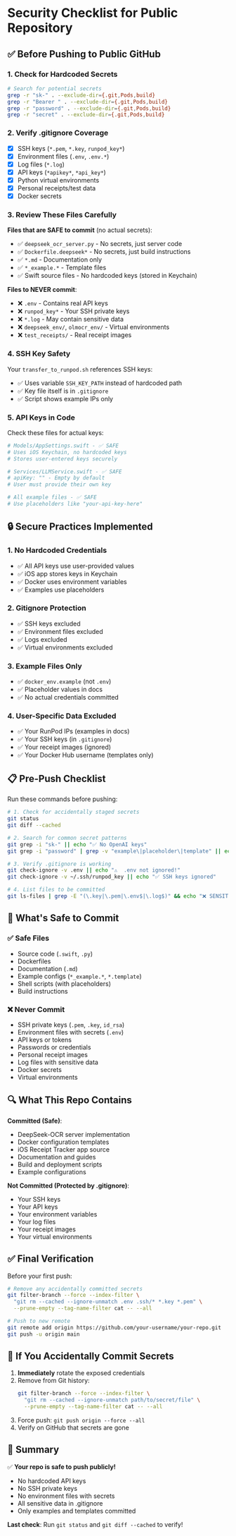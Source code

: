 # Security Checklist for Public Repository

## ✅ Before Pushing to Public GitHub

### 1. Check for Hardcoded Secrets
```bash
# Search for potential secrets
grep -r "sk-" . --exclude-dir={.git,Pods,build}
grep -r "Bearer " . --exclude-dir={.git,Pods,build}
grep -r "password" . --exclude-dir={.git,Pods,build}
grep -r "secret" . --exclude-dir={.git,Pods,build}
```

### 2. Verify .gitignore Coverage
- [x] SSH keys (`*.pem`, `*.key`, `runpod_key*`)
- [x] Environment files (`.env`, `.env.*`)
- [x] Log files (`*.log`)
- [x] API keys (`*apikey*`, `*api_key*`)
- [x] Python virtual environments
- [x] Personal receipts/test data
- [x] Docker secrets

### 3. Review These Files Carefully

**Files that are SAFE to commit** (no actual secrets):
- ✅ `deepseek_ocr_server.py` - No secrets, just server code
- ✅ `Dockerfile.deepseek*` - No secrets, just build instructions
- ✅ `*.md` - Documentation only
- ✅ `*_example.*` - Template files
- ✅ Swift source files - No hardcoded keys (stored in Keychain)

**Files to NEVER commit**:
- ❌ `.env` - Contains real API keys
- ❌ `runpod_key*` - Your SSH private keys
- ❌ `*.log` - May contain sensitive data
- ❌ `deepseek_env/`, `olmocr_env/` - Virtual environments
- ❌ `test_receipts/` - Real receipt images

### 4. SSH Key Safety
Your `transfer_to_runpod.sh` references SSH keys:
- ✅ Uses variable `SSH_KEY_PATH` instead of hardcoded path
- ✅ Key file itself is in `.gitignore`
- ✅ Script shows example IPs only

### 5. API Keys in Code
Check these files for actual keys:
```bash
# Models/AppSettings.swift - ✅ SAFE
# Uses iOS Keychain, no hardcoded keys
# Stores user-entered keys securely

# Services/LLMService.swift - ✅ SAFE
# apiKey: "" - Empty by default
# User must provide their own key

# All example files - ✅ SAFE
# Use placeholders like "your-api-key-here"
```

## 🔒 Secure Practices Implemented

### 1. No Hardcoded Credentials
- ✅ All API keys use user-provided values
- ✅ iOS app stores keys in Keychain
- ✅ Docker uses environment variables
- ✅ Examples use placeholders

### 2. Gitignore Protection
- ✅ SSH keys excluded
- ✅ Environment files excluded
- ✅ Logs excluded
- ✅ Virtual environments excluded

### 3. Example Files Only
- ✅ `docker_env.example` (not `.env`)
- ✅ Placeholder values in docs
- ✅ No actual credentials committed

### 4. User-Specific Data Excluded
- ✅ Your RunPod IPs (examples in docs)
- ✅ Your SSH keys (in `.gitignore`)
- ✅ Your receipt images (ignored)
- ✅ Your Docker Hub username (templates only)

## 📋 Pre-Push Checklist

Run these commands before pushing:

```bash
# 1. Check for accidentally staged secrets
git status
git diff --cached

# 2. Search for common secret patterns
git grep -i "sk-" || echo "✅ No OpenAI keys"
git grep -i "password" | grep -v "example\|placeholder\|template" || echo "✅ No passwords"

# 3. Verify .gitignore is working
git check-ignore -v .env || echo "⚠️  .env not ignored!"
git check-ignore -v ~/.ssh/runpod_key || echo "✅ SSH keys ignored"

# 4. List files to be committed
git ls-files | grep -E "(\.key|\.pem|\.env$|\.log$)" && echo "❌ SENSITIVE FILES!" || echo "✅ No sensitive files"
```

## 🚨 What's Safe to Commit

### ✅ Safe Files
- Source code (`.swift`, `.py`)
- Dockerfiles
- Documentation (`.md`)
- Example configs (`*_example.*`, `*.template`)
- Shell scripts (with placeholders)
- Build instructions

### ❌ Never Commit
- SSH private keys (`.pem`, `.key`, `id_rsa`)
- Environment files with secrets (`.env`)
- API keys or tokens
- Passwords or credentials
- Personal receipt images
- Log files with sensitive data
- Docker secrets
- Virtual environments

## 🔍 What This Repo Contains

**Committed (Safe)**:
- DeepSeek-OCR server implementation
- Docker configuration templates
- iOS Receipt Tracker app source
- Documentation and guides
- Build and deployment scripts
- Example configurations

**Not Committed (Protected by .gitignore)**:
- Your SSH keys
- Your API keys
- Your environment variables
- Your log files
- Your receipt images
- Your virtual environments

## ✅ Final Verification

Before your first push:

```bash
# Remove any accidentally committed secrets
git filter-branch --force --index-filter \
  "git rm --cached --ignore-unmatch .env .ssh/* *.key *.pem" \
  --prune-empty --tag-name-filter cat -- --all

# Push to new remote
git remote add origin https://github.com/your-username/your-repo.git
git push -u origin main
```

## 📧 If You Accidentally Commit Secrets

1. **Immediately** rotate the exposed credentials
2. Remove from Git history:
   ```bash
   git filter-branch --force --index-filter \
     "git rm --cached --ignore-unmatch path/to/secret/file" \
     --prune-empty --tag-name-filter cat -- --all
   ```
3. Force push: `git push origin --force --all`
4. Verify on GitHub that secrets are gone

## 🎯 Summary

✅ **Your repo is safe to push publicly!**

- No hardcoded API keys
- No SSH private keys
- No environment files with secrets
- All sensitive data in .gitignore
- Only examples and templates committed

**Last check**: Run `git status` and `git diff --cached` to verify!

